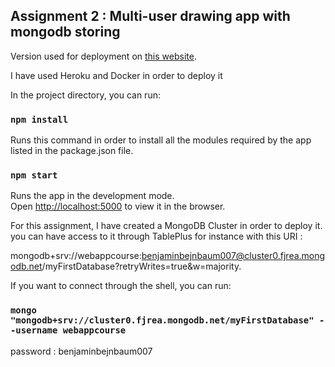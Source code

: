 
## Assignment 2 : Multi-user drawing app with mongodb storing


Version used for deployment on [this website](https://polar-tundra-55621.herokuapp.com/).

I have used Heroku and Docker in order to deploy it

In the project directory, you can run:

### `npm install`

Runs this command in order to install all the modules required by the app listed in the package.json file.

### `npm start`

Runs the app in the development mode.\
Open [http://localhost:5000](http://localhost:5000) to view it in the browser.

For this assignment, I have created a MongoDB Cluster in order to deploy it. you can have access to it through TablePlus for instance with this URI :

mongodb+srv://webappcourse:benjaminbejnbaum007@cluster0.fjrea.mongodb.net/myFirstDatabase?retryWrites=true&w=majority.

If you want to connect through the shell, you can run:

### `mongo "mongodb+srv://cluster0.fjrea.mongodb.net/myFirstDatabase" --username webappcourse`

password : benjaminbejnbaum007



